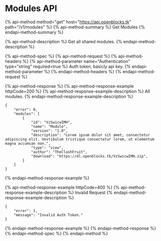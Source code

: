 # Modules API

{% api-method method="get" host="https://api.openblocks.tk" path="/v1/modules" %}
{% api-method-summary %}
Get Modules
{% endapi-method-summary %}

{% api-method-description %}
Get all shared modules.
{% endapi-method-description %}

{% api-method-spec %}
{% api-method-request %}
{% api-method-headers %}
{% api-method-parameter name="Authentication" type="string" required=true %}
Auth token, basicly api key.
{% endapi-method-parameter %}
{% endapi-method-headers %}
{% endapi-method-request %}

{% api-method-response %}
{% api-method-response-example httpCode=200 %}
{% api-method-response-example-description %}
All modules.
{% endapi-method-response-example-description %}

```
{
    "error": 0,
    "modules": [
        {
            "id": "VzSwicwIMH",
            "name": "Module",
            "version": "1.0",
            "description": "Lorem ipsum dolor sit amet, consectetur adipiscing elit. Vestibulum tristique consectetur lorem, ut elementum magna accumsan non.",
            "type": "view",
            "author": "TheClashFruit",
            "download": "https://dl.openblocks.tk/VzSwicwIMH.zip",
        }
    ]
}
```
{% endapi-method-response-example %}

{% api-method-response-example httpCode=400 %}
{% api-method-response-example-description %}
Invalid Request
{% endapi-method-response-example-description %}

```
{
    "error": 1,
    "message": "Invalid Auth Token."
}
```
{% endapi-method-response-example %}
{% endapi-method-response %}
{% endapi-method-spec %}
{% endapi-method %}



